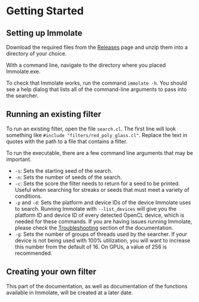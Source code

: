 # Getting Started
## Setting up Immolate
Download the required files from the [Releases](https://github.com/MathIsFun0/Immolate/releases) page and unzip them into a directory of your choice.

With a command line, navigate to the directory where you placed Immolate.exe.

To check that Immolate works, run the command `immolate -h`. You should see a help dialog that lists all of the command-line arguments to pass into the searcher.

## Running an existing filter
To run an existing filter, open the file `search.cl`. The first line will look something like `#include "filters/red_poly_glass.cl"`. Replace the text in quotes with the path to a file that contains a filter.

To run the executable, there are a few command line arguments that may be important.
- `-s`: Sets the starting seed of the search.
- `-n`: Sets the number of seeds of the search.
- `-c`: Sets the score the filter needs to return for a seed to be printed. Useful when searching for streaks or seeds that must meet a variety of conditions.
- `-p` and `-d`: Sets the platform and device IDs of the device Immolate uses to search. Running Immolate with `--list_devices` will give you the platform ID and device ID of every detected OpenCL device, which is needed for these commands. If you are having issues running Immolate, please check the [Troubleshooting](troubleshooting.md) section of the documentation.
- `-g`: Sets the number of groups of threads used by the searcher. If your device is not being used with 100% utilization, you will want to increase this number from the default of 16. On GPUs, a value of 256 is recommended.

## Creating your own filter
This part of the documentation, as well as documentation of the functions available in Immolate, will be created at a later date.